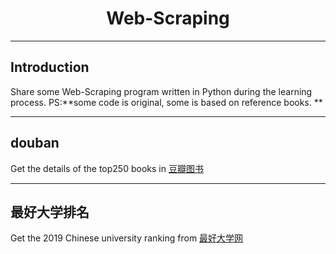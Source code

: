 # <center>Web-Scraping<center/>
  
---

## Introduction
Share some Web-Scraping program written in Python during the learning process. PS:**some code is original, some is based on reference books. **

---

## douban
Get the details of the top250 books in <a href="https://book.douban.com/top250" target="_blank">豆瓣图书</a>

---

## 最好大学排名
Get the 2019 Chinese university ranking from <a href="http://www.zuihaodaxue.com/zuihaodaxuepaiming2019.html" target="_blank">最好大学网</a>
